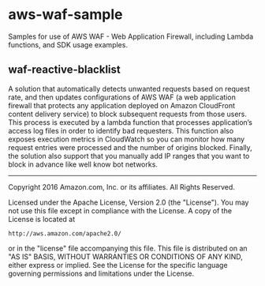 # aws-waf-sample
Samples for use of AWS WAF - Web Application Firewall, including Lambda functions, and SDK usage examples.

## waf-reactive-blacklist

A solution that automatically detects unwanted requests based on request rate, and then updates configurations of AWS WAF (a web application firewall that protects any application deployed on Amazon CloudFront content delivery service) to block subsequent requests from those users. This process is executed by a lambda function that processes application’s access log files in order to identify bad requesters. This function also exposes execution metrics in CloudWatch so you can monitor how many request entries were processed and the number of origins blocked. Finally, the solution also support that you manually add IP ranges that you want to block in advance like well know bot networks.

***

Copyright 2016 Amazon.com, Inc. or its affiliates. All Rights Reserved.

Licensed under the Apache License, Version 2.0 (the "License"). You may not use this file except in compliance with the License. A copy of the License is located at

    http://aws.amazon.com/apache2.0/

or in the "license" file accompanying this file. This file is distributed on an "AS IS" BASIS, WITHOUT WARRANTIES OR CONDITIONS OF ANY KIND, either express or implied. See the License for the specific language governing permissions and limitations under the License.
